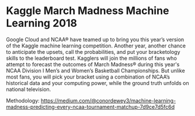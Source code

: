 # Kaggle March Madness Machine Learning 2018
Google Cloud and NCAA® have teamed up to bring you this year’s version of the Kaggle machine learning competition. Another year, another chance to anticipate the upsets, call the probabilities, and put your bracketology skills to the leaderboard test. Kagglers will join the millions of fans who attempt to forecast the outcomes of March Madness® during this year's NCAA Division I Men’s and Women’s Basketball Championships. But unlike most fans, you will pick your bracket using a combination of NCAA’s historical data and your computing power, while the ground truth unfolds on national television.

Methodology: https://medium.com/@conordewey3/machine-learning-madness-predicting-every-ncaa-tournament-matchup-7d9ce7d5fc6d
